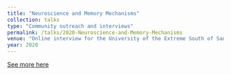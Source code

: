 ```yaml
---
title: "Neuroscience and Memory Mechanisms"
collection: talks
type: "Community outreach and interviews"
permalink: /talks/2020-Neuroscience-and-Memory-Mechanisms
venue: "Online interview for the University of the Extreme South of Santa Catarina, Brazil. See more in url, https://bit.ly/entrevistas-palestras"
year: 2020
---
```


[See more here](https://bit.ly/entrevistas-palestras)
